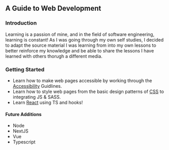 ## A Guide to Web Development

### Introduction 
Learning is a passion of mine, and in the field of software engineering, learning is constant! As I was going through my own self studies, I decided to adapt the source material I was learning from into my own lessons to better reinforce my knowledge and be able to share the lessons I have learned with others thorugh a different media.  

### Getting Started 
- Learn how to make web pages accessible by working through the [Accessibility](./accessibility/README.md) Guidlines.
- Learn how to style web pages from the basic design patterns of [CSS](./css/README.md) to integrating JS & SASS.
- Learn [React](./react/README.md) using TS and hooks!

#### Future Additions
- Node
- NextJS
- Vue
- Typescript